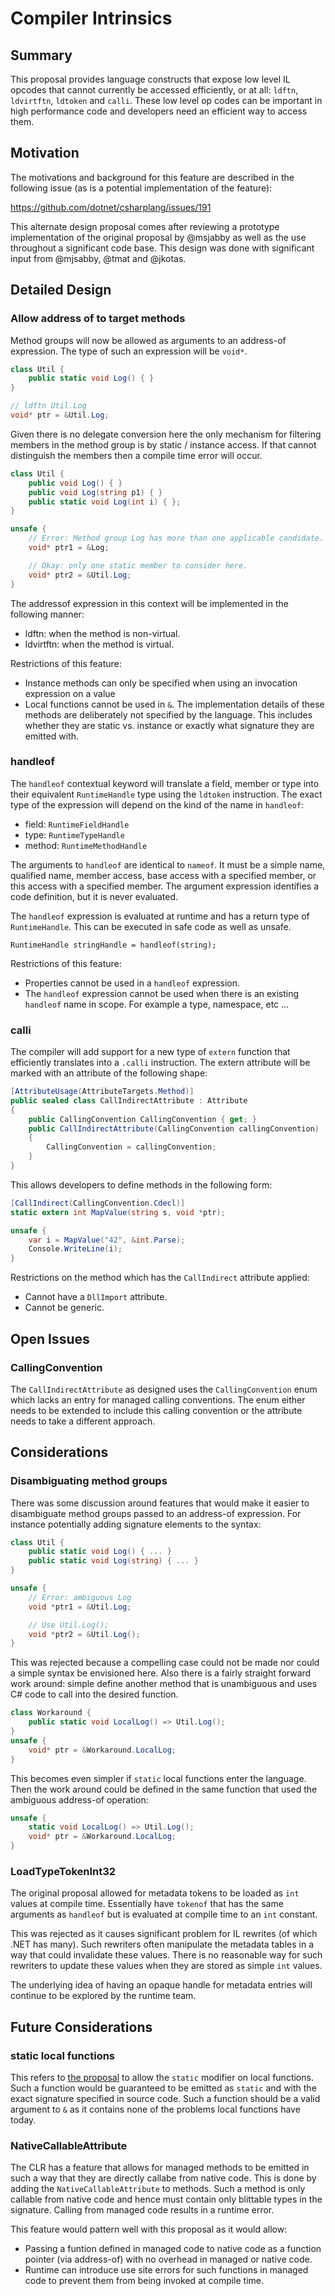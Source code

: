 # Compiler Intrinsics

## Summary

This proposal provides language constructs that expose low level IL opcodes that cannot currently
be accessed efficiently, or at all: `ldftn`, `ldvirtftn`, `ldtoken` and `calli`. These low level op 
codes can be important in high performance code and developers need an efficient way to access 
them.

## Motivation

The motivations and background for this feature are described in the following issue (as is a 
potential implementation of the feature): 

https://github.com/dotnet/csharplang/issues/191

This alternate design proposal comes after reviewing a prototype implementation of the original
proposal by @msjabby as well as the use throughout a significant code base. This design was done 
with significant input from @mjsabby, @tmat and @jkotas.

## Detailed Design 

### Allow address of to target methods

Method groups will now be allowed as arguments to an address-of expression. The type of such an 
expression will be `void*`. 

``` csharp
class Util { 
    public static void Log() { } 
}

// ldftn Util.Log
void* ptr = &Util.Log; 
```

Given there is no delegate conversion here the only mechanism for filtering members in the method
group is by static / instance access. If that cannot distinguish the members then a compile time
error will occur.

``` csharp
class Util { 
    public void Log() { } 
    public void Log(string p1) { } 
    public static void Log(int i) { };
}

unsafe {
    // Error: Method group Log has more than one applicable candidate.
    void* ptr1 = &Log; 

    // Okay: only one static member to consider here.
    void* ptr2 = &Util.Log;
}
```

The addressof expression in this context will be implemented in the following manner:

- ldftn: when the method is non-virtual.
- ldvirtftn: when the method is virtual.

Restrictions of this feature:

- Instance methods can only be specified when using an invocation expression on a value
- Local functions cannot be used in `&`. The implementation details of these methods are
deliberately not specified by the language. This includes whether they are static vs. instance or
exactly what signature they are emitted with.

### handleof

The `handleof` contextual keyword will translate a field, member or type into their equivalent 
`RuntimeHandle` type using the `ldtoken` instruction. The exact type of the expression will 
depend on the kind of the name in `handleof`:

- field: `RuntimeFieldHandle`
- type: `RuntimeTypeHandle`
- method: `RuntimeMethodHandle`

The arguments to `handleof` are identical to `nameof`. It must be a simple name, qualified name, 
member access, base access with a specified member, or this access with a specified member. The 
argument expression identifies a code definition, but it is never evaluated.

The `handleof` expression is evaluated at runtime and has a return type of `RuntimeHandle`. This 
can be executed in safe code as well as unsafe. 

``` 
RuntimeHandle stringHandle = handleof(string);
```

Restrictions of this feature:

- Properties cannot be used in a `handleof` expression.
- The `handleof` expression cannot be used when there is an existing `handleof` name in scope. For 
example a type, namespace, etc ...

### calli

The compiler will add support for a new type of `extern` function that efficiently translates into
a `.calli` instruction. The extern attribute will be marked with an attribute of the following
shape:

``` csharp
[AttributeUsage(AttributeTargets.Method)]
public sealed class CallIndirectAttribute : Attribute
{
    public CallingConvention CallingConvention { get; }
    public CallIndirectAttribute(CallingConvention callingConvention)
    {
        CallingConvention = callingConvention;
    }
}
```

This allows developers to define methods in the following form:

``` csharp
[CallIndirect(CallingConvention.Cdecl)]
static extern int MapValue(string s, void *ptr);

unsafe {
    var i = MapValue("42", &int.Parse);
    Console.WriteLine(i);
}
```

Restrictions on the method which has the `CallIndirect` attribute applied:

- Cannot have a `DllImport` attribute.
- Cannot be generic.

## Open Issues

### CallingConvention

The `CallIndirectAttribute` as designed uses the `CallingConvention` enum which lacks an entry for
managed calling conventions. The enum either needs to be extended to include this calling convention
or the attribute needs to take a different approach.

## Considerations

### Disambiguating method groups

There was some discussion around features that would make it easier to disambiguate method groups
passed to an address-of expression. For instance potentially adding signature elements to the 
syntax:

``` csharp
class Util {
    public static void Log() { ... }
    public static void Log(string) { ... }
}

unsafe {
    // Error: ambiguous Log
    void *ptr1 = &Util.Log;

    // Use Util.Log();
    void *ptr2 = &Util.Log();
}
```

This was rejected because a compelling case could not be made nor could a simple syntax be 
envisioned here. Also there is a fairly straight forward work around: simple define another 
method that is unambiguous and uses C# code to call into the desired function. 

``` csharp
class Workaround {
    public static void LocalLog() => Util.Log();
}
unsafe { 
    void* ptr = &Workaround.LocalLog;
}
```

This becomes even simpler if `static` local functions enter the language. Then the work around
could be defined in the same function that used the ambiguous address-of operation:

``` csharp
unsafe { 
    static void LocalLog() => Util.Log();
    void* ptr = &Workaround.LocalLog;
}
```

### LoadTypeTokenInt32

The original proposal allowed for metadata tokens to be loaded as `int` values at compile time. 
Essentially have `tokenof` that has the same arguments as `handleof` but is evaluated at 
compile time to an `int` constant. 

This was rejected as it causes significant problem for IL rewrites (of which .NET has many). Such 
rewriters often manipulate the metadata tables in a way that could invalidate these values. There 
is no reasonable way for such rewriters to update these values when they are stored as simple 
`int` values.

The underlying idea of having an opaque handle for metadata entries will continue to be explored 
by the runtime team. 

## Future Considerations

### static local functions

This refers to [the proposal](https://github.com/dotnet/csharplang/issues/1565) to allow the 
`static` modifier on local functions. Such a function would be guaranteed to be emitted as 
`static` and with the exact signature specified in source code. Such a function should be a valid
argument to `&` as it contains none of the problems local functions have today.

### NativeCallableAttribute

The CLR has a feature that allows for managed methods to be emitted in such a way that they are 
directly callabe from native code. This is done by adding the `NativeCallableAttribute` to 
methods. Such a method is only callable from native code and hence must contain only blittable 
types in the signature. Calling from managed code results in a runtime error. 

This feature would pattern well with this proposal as it would allow:

- Passing a funtion defined in managed code to native code as a function pointer (via address-of)
with no overhead in managed or native code. 
- Runtime can introduce use site errors for such functions in managed code to prevent them from
being invoked at compile time.




